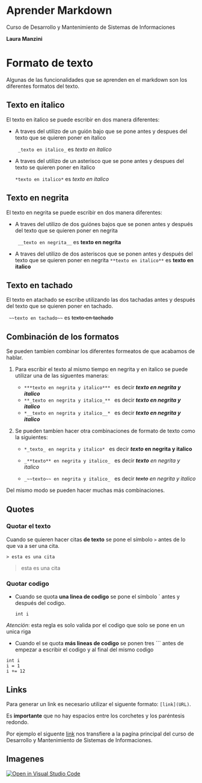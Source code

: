 
# Aprender Markdown
Curso de Desarrollo y Mantenimiento de Sistemas de Informaciones

**Laura Manzini**



# Formato de texto
Algunas de las funcionalidades que se aprenden en el markdown son los diferentes formatos del texto.

## Texto en italico
El texto en italico se puede escribir en dos manera diferentes:

* A traves del utilizo de un guión bajo que se pone antes y despues del texto que se quieren  poner en italico

    ` _texto en italico_` es _texto en italico_

* A traves del utilizo de un asterisco que se pone antes y despues del texto se quieren  poner en italico

    ` *texto en italico* ` es *texto en italico*

## Texto en negrita
El texto en negrita se puede escribir en dos manera diferentes:

* A traves del utilizo de dos guiónes bajos que se ponen antes y después del texto que se quieren poner en negrita
    
    ` __texto en negrita__` es __texto en negrita__

* A traves del utilizo de dos asteriscos que se ponen antes y después del texto que se quieren poner en negrita
` **texto en italico** ` es **texto en italico** 

## Texto en tachado
El texto en atachado se escribe utilizando las dos tachadas antes y después del texto que se quieren poner en tachado.

`  ~~texto en tachado~~ ` es   ~~texto en tachado~~

## Combinación de los formatos
Se pueden tambíen combinar los diferentes formeatos de que acabamos de hablar.

1. Para escribir el texto al mismo tiempo en negrita y en italico se puede utilizar una de las siguentes maneras:
    -  `***texto en negrita y italico*** ` es decir ***texto en negrita y italico***
    - `**_texto en negrita y italico_** ` es decir **_texto en negrita y italico_** 
    - `*__texto en negrita y italico__* ` es decir *__texto en negrita y italico__* 

2. Se pueden tambíen hacer otra combinaciones de formato de texto como la siguientes:
    - `*_texto_ en negrita y italico* ` es decir **_texto_ en negrita y italico**

    - `_**texto** en negrita y italico_ ` es decir _**texto** en negrita y italico_ 

    - `_~~texto~~ en negrita y italico_ ` es decir _~~texto~~ en negrita y italico_ 
 
 Del mismo modo se pueden hacer muchas más combinaciones.

## Quotes
### Quotar el texto
Cuando se quieren hacer citas **de texto** se pone el símbolo `>` antes de lo que va a ser una cita.

`> esta es una cita`
 > esta es una cita


### Quotar codigo

-  Cuando se quota **una linea de codigo** se pone el símbolo ` antes y después del codigo.

    `int i`


 *Atención*: esta regla es solo valida por el codigo que solo se pone en un unica riga

- Cuando el se quota **más lineas de codigo** se ponen tres ``` antes de empezar a escribir el codigo y al final del mismo codigo

```
int i 
i = 1
i += 12
```
  
## Links
Para generar un link es necesario utilizar el siguente formato: `[link](URL)`.

 Es **importante** que no hay espacios entre los corchetes y los paréntesis redondo.

Por ejemplo el siguente [link](https://ull-esit-dmsi-1920.github.io/) nos transfiere a la pagína principal del curso de Desarrollo y Mantenimiento de Sistemas de Informaciones.

## Imagenes





[![Open in Visual Studio Code](https://classroom.github.com/assets/open-in-vscode-f059dc9a6f8d3a56e377f745f24479a46679e63a5d9fe6f495e02850cd0d8118.svg)](https://classroom.github.com/online_ide?assignment_repo_id=5793195&assignment_repo_type=AssignmentRepo)